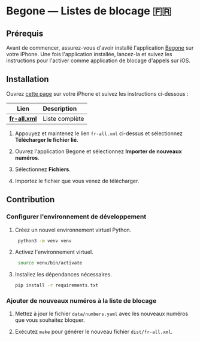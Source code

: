 # Begone — Listes de blocage :fr:

## Prérequis

Avant de commencer, assurez-vous d'avoir installé l'application
[Begone][begone] sur votre iPhone. Une fois l'application installée, lancez-la
et suivez les instructions pour l'activer comme application de blocage d'appels
sur iOS.

## Installation

Ouvrez [cette page](#installation) sur votre iPhone et suivez les instructions
ci-dessous :

|            Lien            | Description    |
| :------------------------: | :------------- |
| [**fr-all.xml**][list-all] | Liste complète |

1. Appouyez et maintenez le lien `fr-all.xml` ci-dessus et sélectionnez
   **Télécharger le fichier lié**.

2. Ouvrez l'application Begone et sélectionnez **Importer de nouveaux
   numéros**.

3. Sélectionnez **Fichiers**.

4. Importez le fichier que vous venez de télécharger.

## Contribution

### Configurer l'environnement de développement

1. Créez un nouvel environnement virtuel Python.

   ```bash
    python3 -m venv venv
   ```

2. Activez l'environnement virtuel.

   ```bash
    source venv/bin/activate
   ```

3. Installez les dépendances nécessaires.

   ```bash
   pip install -r requirements.txt
   ```

### Ajouter de nouveaux numéros à la liste de blocage

1. Mettez à jour le fichier `data/numbers.yaml` avec les nouveaux numéros que
   vous souhaitez bloquer.

2. Exécutez `make` pour générer le nouveau fichier `dist/fr-all.xml`.

[begone]: https://apps.apple.com/fr/app/id1596818195
[list-all]: https://raw.githubusercontent.com/danroc/begone-fr-list/refs/heads/main/dist/fr-all.xml
